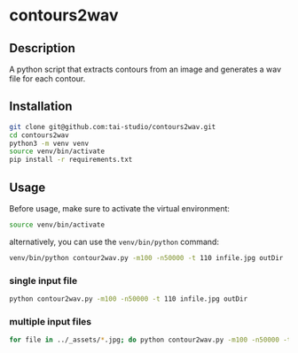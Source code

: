 # contours2wav

## Description

A python script that extracts contours from an image and generates a wav file for each contour.

## Installation

```zsh
git clone git@github.com:tai-studio/contours2wav.git
cd contours2wav
python3 -m venv venv
source venv/bin/activate
pip install -r requirements.txt
```


## Usage

Before usage, make sure to activate the virtual environment:

```zsh
source venv/bin/activate
```

alternatively, you can use the `venv/bin/python` command:

```zsh
venv/bin/python contour2wav.py -m100 -n50000 -t 110 infile.jpg outDir
```

### single input file
```zsh
python contour2wav.py -m100 -n50000 -t 110 infile.jpg outDir
```

### multiple input files

```zsh
for file in ../_assets/*.jpg; do python contour2wav.py -m100 -n50000 -t 110 $file ../_renders; done
```
